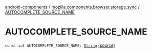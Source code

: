 [android-components](../index.md) / [mozilla.components.browser.storage.sync](index.md) / [AUTOCOMPLETE_SOURCE_NAME](./-a-u-t-o-c-o-m-p-l-e-t-e_-s-o-u-r-c-e_-n-a-m-e.md)

# AUTOCOMPLETE_SOURCE_NAME

`const val AUTOCOMPLETE_SOURCE_NAME: `[`String`](https://kotlinlang.org/api/latest/jvm/stdlib/kotlin/-string/index.html) [(source)](https://github.com/mozilla-mobile/android-components/blob/master/components/browser/storage-sync/src/main/java/mozilla/components/browser/storage/sync/PlacesHistoryStorage.kt#L28)